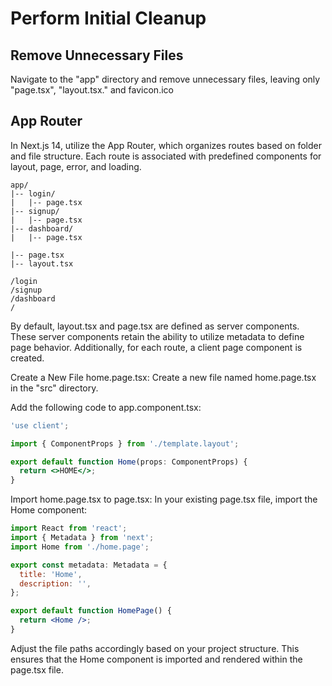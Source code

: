 # Perform Initial Cleanup

## Remove Unnecessary Files

Navigate to the "app" directory and remove unnecessary files, leaving only "page.tsx", "layout.tsx." and favicon.ico

## App Router

In Next.js 14, utilize the App Router, which organizes routes based on folder and file structure. Each route is associated with predefined components for layout, page, error, and loading.

```plaintext
app/
|-- login/
|   |-- page.tsx
|-- signup/
|   |-- page.tsx
|-- dashboard/
|   |-- page.tsx

|-- page.tsx
|-- layout.tsx
```

```route
/login
/signup
/dashboard
/
```

By default, layout.tsx and page.tsx are defined as server components. These server components retain the ability to utilize metadata to define page behavior. Additionally, for each route, a client page component is created.

Create a New File home.page.tsx:
Create a new file named home.page.tsx in the "src" directory.

Add the following code to app.component.tsx:

```jsx
'use client';

import { ComponentProps } from './template.layout';

export default function Home(props: ComponentProps) {
  return <>HOME</>;
}
```

Import home.page.tsx to page.tsx:
In your existing page.tsx file, import the Home component:

```jsx
import React from 'react';
import { Metadata } from 'next';
import Home from './home.page';

export const metadata: Metadata = {
  title: 'Home',
  description: '',
};

export default function HomePage() {
  return <Home />;
}
```

Adjust the file paths accordingly based on your project structure. This ensures that the Home component is imported and rendered within the page.tsx file.
